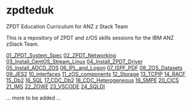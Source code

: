 # zpdteduk
ZPDT Education Curriculum for ANZ z Stack Team

This is a repository of ZPDT and z/OS skills sessions for the IBM ANZ zStack Team.

[01_ZPDT_System_Spec](https://github.com/zeditor01/zpdteduk/blob/main/sessions/01_ZPDT_System_Spec.md)
[02_ZPDT_Networking](https://github.com/zeditor01/zpdteduk/blob/main/sessions/02_ZPDT_Networking.md)
[03_Install_CentOS_Stream_Linux](https://github.com/zeditor01/zpdteduk/blob/main/sessions/03_Install_CentOS_Stream_Linux.md)
[04_Install_ZPDT_Driver](https://github.com/zeditor01/zpdteduk/blob/main/sessions/04_Install_ZPDT_Driver.md)
[05_Install_ADCD_ZOS](https://github.com/zeditor01/zpdteduk/blob/main/sessions/05_Install_ADCD_ZOS.md)
[06_IPL_and_Logon](https://github.com/zeditor01/zpdteduk/blob/main/sessions/06_IPL_and_Logon.md)
[07_ISPF_PDF](https://github.com/zeditor01/zpdteduk/blob/main/sessions/07_ISPF_PDF.md)
[08_ZOS_Datasets](https://github.com/zeditor01/zpdteduk/blob/main/sessions/08_ZOS_Datasets.md)
[09_JES2](https://github.com/zeditor01/zpdteduk/blob/main/sessions/09_JES2.md)
[10_interfaces](https://github.com/zeditor01/zpdteduk/blob/main/sessions/10_interfaces.md)
[11_zOS_components](https://github.com/zeditor01/zpdteduk/blob/main/sessions/11_zOS_components.md)
[12_Storage](https://github.com/zeditor01/zpdteduk/blob/main/sessions/12_Storage.md)
[13_TCPIP](https://github.com/zeditor01/zpdteduk/blob/main/sessions/13_TCPIP.md)
[14_RACF](https://github.com/zeditor01/zpdteduk/blob/main/sessions/14_RACF.md)
[15_Db2](https://github.com/zeditor01/zpdteduk/blob/main/sessions/15_Db2.md)
[16_SQL](https://github.com/zeditor01/zpdteduk/blob/main/sessions/16_SQL.md)
[17_CDC_Db2](https://github.com/zeditor01/zpdteduk/blob/main/sessions/17_CDC_Db2.md)
[18_CDC_Heterogeneous](https://github.com/zeditor01/zpdteduk/blob/main/sessions/18_CDC_Heterogeneous.md)
[19_SMPE](https://github.com/zeditor01/zpdteduk/blob/main/sessions/19_SMPE.md)
[20_CICS](https://github.com/zeditor01/zpdteduk/blob/main/sessions/20_CICS.md)
[21_IMS](https://github.com/zeditor01/zpdteduk/blob/main/sessions/21_IMS.md)
[22_ZOWE](https://github.com/zeditor01/zpdteduk/blob/main/sessions/22_ZOWE.md)
[23_VSCODE](https://github.com/zeditor01/zpdteduk/blob/main/sessions/23_VSCODE.md)
[24_SQLDI](https://github.com/zeditor01/zpdteduk/blob/main/sessions/24_SQLDI.md)



... more to be added ...
